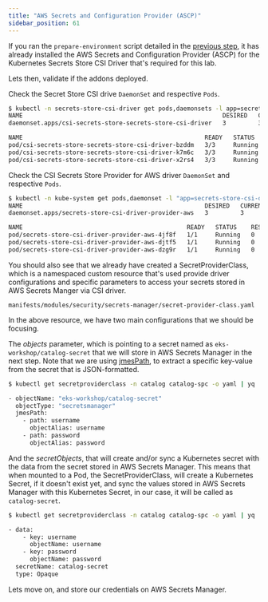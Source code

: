 ```yaml
---
title: "AWS Secrets and Configuration Provider (ASCP)"
sidebar_position: 61
---
```


If you ran the `prepare-environment` script detailed in the [previous step](./index.md), it has already installed the AWS Secrets and Configuration Provider (ASCP) for the Kubernetes Secrets Store CSI Driver that's required for this lab.

Lets then, validate if the addons deployed.

Check the Secret Store CSI drive `DaemonSet` and respective `Pods`.

```bash
$ kubectl -n secrets-store-csi-driver get pods,daemonsets -l app=secrets-store-csi-driver
NAME                                                        DESIRED   CURRENT   READY   UP-TO-DATE   AVAILABLE   NODE SELECTOR            AGE
daemonset.apps/csi-secrets-store-secrets-store-csi-driver   3         3         3       3            3           kubernetes.io/os=linux   3m57s

NAME                                                   READY   STATUS    RESTARTS   AGE
pod/csi-secrets-store-secrets-store-csi-driver-bzddm   3/3     Running   0          3m57s
pod/csi-secrets-store-secrets-store-csi-driver-k7m6c   3/3     Running   0          3m57s
pod/csi-secrets-store-secrets-store-csi-driver-x2rs4   3/3     Running   0          3m57s
```

Check the CSI Secrets Store Provider for AWS driver `DaemonSet` and respective `Pods`.

```bash
$ kubectl -n kube-system get pods,daemonset -l "app=secrets-store-csi-driver-provider-aws"  
NAME                                                   DESIRED   CURRENT   READY   UP-TO-DATE   AVAILABLE   NODE SELECTOR            AGE
daemonset.apps/secrets-store-csi-driver-provider-aws   3         3         3       3            3           kubernetes.io/os=linux   2m3s

NAME                                              READY   STATUS    RESTARTS   AGE
pod/secrets-store-csi-driver-provider-aws-4jf8f   1/1     Running   0          2m2s
pod/secrets-store-csi-driver-provider-aws-djtf5   1/1     Running   0          2m2s
pod/secrets-store-csi-driver-provider-aws-dzg9r   1/1     Running   0          2m2s
```

You should also see that we already have created a SecretProviderClass, which is a namespaced custom resource that's used provide driver configurations and specific parameters to access your secrets stored in AWS Secrets Manger via CSI driver.

```file
manifests/modules/security/secrets-manager/secret-provider-class.yaml
```

In the above resource, we have two main configurations that we should be focusing.

The *objects* parameter, which is pointing to a secret named as `eks-workshop/catalog-secret` that we will store in AWS Secrets Manager in the next step. Note that we are using [jmesPath](https://jmespath.org/), to extract a specific key-value from the secret that is JSON-formatted.

```bash
$ kubectl get secretproviderclass -n catalog catalog-spc -o yaml | yq '.spec.parameters.objects'

- objectName: "eks-workshop/catalog-secret"
  objectType: "secretsmanager"
  jmesPath:
    - path: username
      objectAlias: username
    - path: password
      objectAlias: password
```

And the *secretObjects*, that will create and/or sync a Kubernetes secret with the data from the secret stored in AWS Secrets Manager. This means that when mounted to a Pod, the SecretProviderClass, will create a Kubernetes Secret, if it doesn't exist yet, and sync the values stored in AWS Secrets Manager with this Kubernetes Secret, in our case, it will be called as `catalog-secret`.

```bash
$ kubectl get secretproviderclass -n catalog catalog-spc -o yaml | yq '.spec.secretObjects'

- data:
    - key: username
      objectName: username
    - key: password
      objectName: password
  secretName: catalog-secret
  type: Opaque
```

Lets move on, and store our credentials on AWS Secrets Manager.
